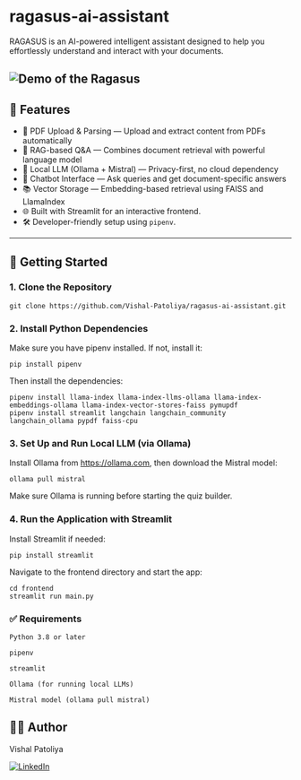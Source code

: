 # ragasus-ai-assistant
RAGASUS is an AI-powered intelligent assistant designed to help you effortlessly understand and interact with your documents. 

![Demo of the Ragasus](https://github.com/Vishal-Patoliya/ragasus-ai-assistant/blob/main/Ragasus.gif)
---

## 🧠 Features

- 📄 PDF Upload & Parsing — Upload and extract content from PDFs automatically
- 🔗 RAG-based Q&A — Combines document retrieval with powerful language model
- 🧠 Local LLM (Ollama + Mistral) — Privacy-first, no cloud dependency
- 🧭 Chatbot Interface — Ask queries and get document-specific answers
- 📚 Vector Storage — Embedding-based retrieval using FAISS and LlamaIndex
- 🌐 Built with Streamlit for an interactive frontend.
- 🛠 Developer-friendly setup using `pipenv`.

---

## 🚀 Getting Started

### 1. Clone the Repository

```
git clone https://github.com/Vishal-Patoliya/ragasus-ai-assistant.git
```

### 2. Install Python Dependencies
Make sure you have pipenv installed. If not, install it:

```
pip install pipenv
```

Then install the dependencies:

```
pipenv install llama-index llama-index-llms-ollama llama-index-embeddings-ollama llama-index-vector-stores-faiss pymupdf
pipenv install streamlit langchain langchain_community langchain_ollama pypdf faiss-cpu
```

### 3. Set Up and Run Local LLM (via Ollama)
Install Ollama from https://ollama.com, then download the Mistral model:

```
ollama pull mistral
```

Make sure Ollama is running before starting the quiz builder.


### 4. Run the Application with Streamlit
Install Streamlit if needed:

```
pip install streamlit
```

Navigate to the frontend directory and start the app:

```
cd frontend
streamlit run main.py
```

### ✅ Requirements
```
Python 3.8 or later

pipenv

streamlit

Ollama (for running local LLMs)

Mistral model (ollama pull mistral)
```

## 🧑‍💼 Author
Vishal Patoliya

[![LinkedIn](https://img.shields.io/badge/LinkedIn-blue?logo=linkedin&logoColor=white)](https://www.linkedin.com/in/vishal-patoliya/)